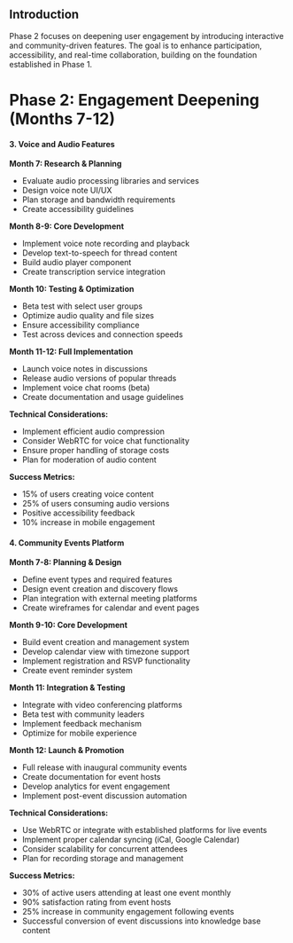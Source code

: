## Introduction

Phase 2 focuses on deepening user engagement by introducing interactive and community-driven features. The goal is to enhance participation, accessibility, and real-time collaboration, building on the foundation established in Phase 1.

# Phase 2: Engagement Deepening (Months 7-12)

#### 3. Voice and Audio Features

**Month 7: Research & Planning**

* Evaluate audio processing libraries and services
* Design voice note UI/UX
* Plan storage and bandwidth requirements
* Create accessibility guidelines

**Month 8-9: Core Development**

* Implement voice note recording and playback
* Develop text-to-speech for thread content
* Build audio player component
* Create transcription service integration

**Month 10: Testing & Optimization**

* Beta test with select user groups
* Optimize audio quality and file sizes
* Ensure accessibility compliance
* Test across devices and connection speeds

**Month 11-12: Full Implementation**

* Launch voice notes in discussions
* Release audio versions of popular threads
* Implement voice chat rooms (beta)
* Create documentation and usage guidelines

**Technical Considerations:**

* Implement efficient audio compression
* Consider WebRTC for voice chat functionality
* Ensure proper handling of storage costs
* Plan for moderation of audio content

**Success Metrics:**

* 15% of users creating voice content
* 25% of users consuming audio versions
* Positive accessibility feedback
* 10% increase in mobile engagement

#### 4. Community Events Platform

**Month 7-8: Planning & Design**

* Define event types and required features
* Design event creation and discovery flows
* Plan integration with external meeting platforms
* Create wireframes for calendar and event pages

**Month 9-10: Core Development**

* Build event creation and management system
* Develop calendar view with timezone support
* Implement registration and RSVP functionality
* Create event reminder system

**Month 11: Integration & Testing**

* Integrate with video conferencing platforms
* Beta test with community leaders
* Implement feedback mechanism
* Optimize for mobile experience

**Month 12: Launch & Promotion**

* Full release with inaugural community events
* Create documentation for event hosts
* Develop analytics for event engagement
* Implement post-event discussion automation

**Technical Considerations:**

* Use WebRTC or integrate with established platforms for live events
* Implement proper calendar syncing (iCal, Google Calendar)
* Consider scalability for concurrent attendees
* Plan for recording storage and management

**Success Metrics:**

* 30% of active users attending at least one event monthly
* 90% satisfaction rating from event hosts
* 25% increase in community engagement following events
* Successful conversion of event discussions into knowledge base content
